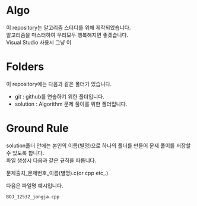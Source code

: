 # Algo

이 repository는 알고리즘 스터디를 위해 제작되었습니다.  
알고리즘을 마스터하여 우리모두 행복해지면 좋겠습니다.  
Visual Studio 사용시 그냥 이

# Folders

이 repository에는 다음과 같은 폴더가 있습니다.  
  
 * git		: github를 연습하기 위한 폴더입니다.
 * solution	: Algorithm 문제 풀이를 위한 폴더입니다. 

# Ground Rule

solution폴더 안에는 본인의 이름(별명)으로 하나의 폴더를 만들어 문제 풀이를 저장할 수 있도록 합니다.  
파일 생성시 다음과 같은 규칙을 따릅니다.  
  
문제출처_문제번호_이름(별명).c(or cpp etc,.)  
  
다음은 파일명 예시입니다.  
```
BOJ_12532_jongja.cpp
```
